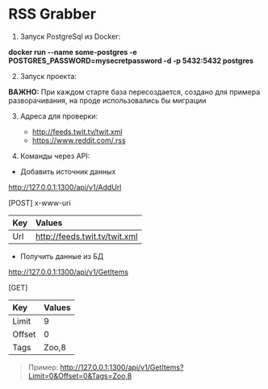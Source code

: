 # RSS Grabber

1. Запуск PostgreSql из Docker:

**docker run --name some-postgres -e POSTGRES_PASSWORD=mysecretpassword -d -p 5432:5432 postgres**

2. Запуск проекта:

**ВАЖНО:** При каждом старте база пересоздается, создано для примера разворачивания, на проде использовались бы миграции

3. Адреса для проверки:
   - http://feeds.twit.tv/twit.xml
   - https://www.reddit.com/.rss

4. Команды через API:
- Добавить источник данных

http://127.0.0.1:1300/api/v1/AddUrl

[POST] x-www-uri

| Key| Values|
| :------------ | :------------ |
|Url| http://feeds.twit.tv/twit.xml |

- Получить данные из БД

http://127.0.0.1:1300/api/v1/GetItems

[GET]

| Key| Values|
| :------------ | :------------ |
|Limit| 9 |
|Offset|0|
|Tags|Zoo,8|

>Пример: http://127.0.0.1:1300/api/v1/GetItems?Limit=0&Offset=0&Tags=Zoo,8
>

